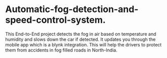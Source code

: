 # Automatic-fog-detection-and-speed-control-system.
This End-to-End project detects the fog in air based on temperature and humidity and slows down the car if detected. It updates you through the mobile app which is a blynk integration.
This will help the drivers to protect them from accidents in fog filled roads in North-India.
